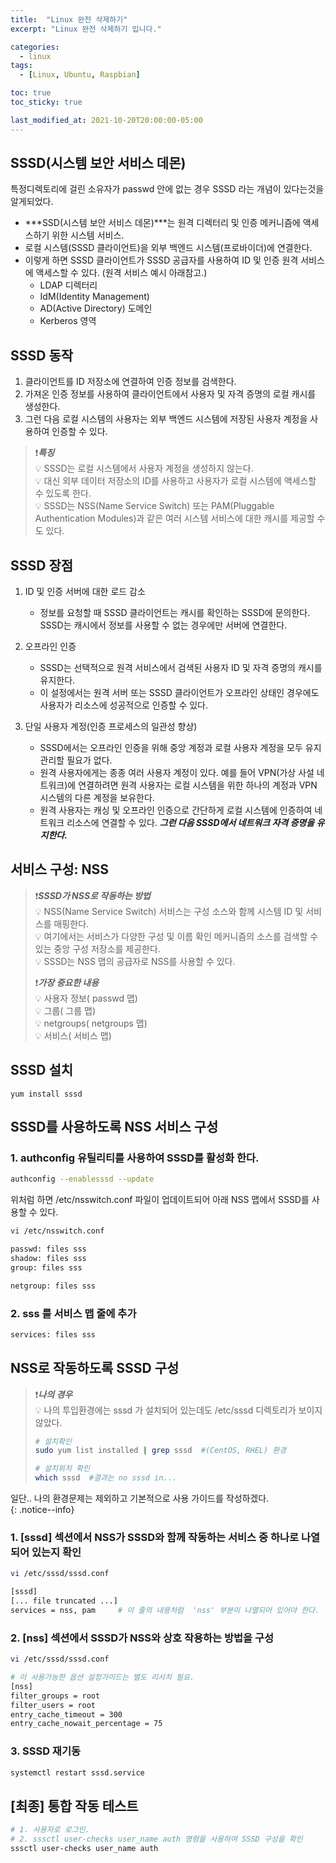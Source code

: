 ```yaml
---
title:  "Linux 완전 삭제하기"
excerpt: "Linux 완전 삭제하기 입니다."

categories:
  - linux
tags:
  - [Linux, Ubuntu, Raspbian]

toc: true
toc_sticky: true

last_modified_at: 2021-10-20T20:00:00-05:00
---
```


## SSSD(시스템 보안 서비스 데몬)
특정디렉토리에 걸린 소유자가 passwd 안에 없는 경우 SSSD 라는 개념이 있다는것을 알게되었다.  
  
- ***SSD(시스템 보안 서비스 데몬)***는 원격 디렉터리 및 인증 메커니즘에 액세스하기 위한 시스템 서비스. 
- 로컬 시스템(SSSD 클라이언트)을 외부 백엔드 시스템(프로바이더)에 연결한다. 
- 이렇게 하면 SSSD 클라이언트가 SSSD 공급자를 사용하여 ID 및 인증 원격 서비스에 액세스할 수 있다. (원격 서비스 예시 아래참고.)
    - LDAP 디렉터리
    - IdM(Identity Management)
    - AD(Active Directory) 도메인 
    - Kerberos 영역



## SSSD 동작
1. 클라이언트를 ID 저장소에 연결하여 인증 정보를 검색한다.  
2. 가져온 인증 정보를 사용하여 클라이언트에서 사용자 및 자격 증명의 로컬 캐시를 생성한다.  
3. 그런 다음 로컬 시스템의 사용자는 외부 백엔드 시스템에 저장된 사용자 계정을 사용하여 인증할 수 있다.  
  
> ❗***특징***  
> 💡 SSSD는 로컬 시스템에서 사용자 계정을 생성하지 않는다.  
> 💡 대신 외부 데이터 저장소의 ID를 사용하고 사용자가 로컬 시스템에 액세스할 수 있도록 한다.  
> 💡 SSSD는 NSS(Name Service Switch) 또는 PAM(Pluggable Authentication Modules)과 같은 여러 시스템 서비스에 대한 캐시를 제공할 수도 있다.  



## SSSD 장점
1. ID 및 인증 서버에 대한 로드 감소
    - 정보를 요청할 때 SSSD 클라이언트는 캐시를 확인하는 SSSD에 문의한다. SSSD는 캐시에서 정보를 사용할 수 없는 경우에만 서버에 연결한다.

2. 오프라인 인증
    - SSSD는 선택적으로 원격 서비스에서 검색된 사용자 ID 및 자격 증명의 캐시를 유지한다. 
    - 이 설정에서는 원격 서버 또는 SSSD 클라이언트가 오프라인 상태인 경우에도 사용자가 리소스에 성공적으로 인증할 수 있다. 

3. 단일 사용자 계정(인증 프로세스의 일관성 향상)  
    - SSSD에서는 오프라인 인증을 위해 중앙 계정과 로컬 사용자 계정을 모두 유지 관리할 필요가 없다.
    - 원격 사용자에게는 종종 여러 사용자 계정이 있다. 예를 들어 VPN(가상 사설 네트워크)에 연결하려면 원격 사용자는 로컬 시스템을 위한 하나의 계정과 VPN 시스템의 다른 계정을 보유한다.
    - 원격 사용자는 캐싱 및 오프라인 인증으로 간단하게 로컬 시스템에 인증하여 네트워크 리소스에 연결할 수 있다. ***그런 다음 SSSD에서 네트워크 자격 증명을 유지한다.***



## 서비스 구성: NSS
> ❗***SSSD가 NSS로 작동하는 방법***  
> 💡 NSS(Name Service Switch) 서비스는 구성 소스와 함께 시스템 ID 및 서비스를 매핑한다.  
> 💡 여기에서는 서비스가 다양한 구성 및 이름 확인 메커니즘의 소스를 검색할 수 있는 중앙 구성 저장소를 제공한다.  
> 💡 SSSD는 NSS 맵의 공급자로 NSS를 사용할 수 있다.  
>   
> ❗***가장 중요한 내용***  
> 💡 사용자 정보( passwd 맵)  
> 💡 그룹( 그룹 맵)  
> 💡 netgroups( netgroups 맵)  
> 💡 서비스( 서비스 맵)  
  

    
## SSSD 설치

```
yum install sssd
```
  
## SSSD를 사용하도록 NSS 서비스 구성
### 1. authconfig 유틸리티를 사용하여 SSSD를 활성화 한다.

```bash
authconfig --enablesssd --update
```

위처럼 하면 /etc/nsswitch.conf 파일이 업데이트되어 아래 NSS 맵에서 SSSD를 사용할 수 있다.

```bash
vi /etc/nsswitch.conf 

passwd: files sss 
shadow: files sss 
group: files sss 

netgroup: files sss
```

### 2. sss 를 서비스 맵 줄에 추가

```bash
services: files sss
```


## NSS로 작동하도록 SSSD 구성
> ❗***나의 경우***  
> 💡 나의 투입환경에는 sssd 가 설치되어 있는데도 /etc/sssd 디렉토리가 보이지 않았다.
>   
> ```bash
> # 설치확인
> sudo yum list installed | grep sssd  #(CentOS, RHEL) 환경
> 
> # 설치위치 확인
> which sssd  #결과는 no sssd in...
> 
> ```
  
일단.. 나의 환경문제는 제외하고 기본적으로 사용 가이드를 작성하겠다.  
{: .notice--info}

  
  
### 1. [sssd] 섹션에서 NSS가 SSSD와 함께 작동하는 서비스 중 하나로 나열되어 있는지 확인

```bash
vi /etc/sssd/sssd.conf

[sssd] 
[... file truncated ...] 
services = nss, pam     # 이 줄의 내용처럼  'nss' 부분이 나열되어 있어야 한다.
```


### 2. [nss] 섹션에서 SSSD가 NSS와 상호 작용하는 방법을 구성

```bash
vi /etc/sssd/sssd.conf

# 이 사용가능한 옵션 설정가이드는 별도 리서치 필요.
[nss] 
filter_groups = root 
filter_users = root 
entry_cache_timeout = 300 
entry_cache_nowait_percentage = 75

```

### 3. SSSD 재기동

```bash
systemctl restart sssd.service
````


## [최종] 통합 작동 테스트

```bash
# 1. 사용자로 로그인. 
# 2. sssctl user-checks user_name auth 명령을 사용하여 SSSD 구성을 확인
sssctl user-checks user_name auth

```

